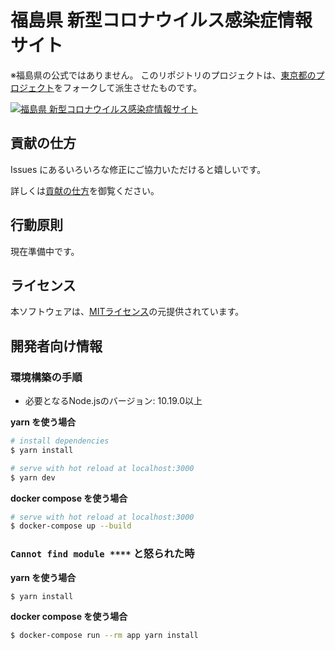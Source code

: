 # 福島県 新型コロナウイルス感染症情報サイト
※福島県の公式ではありません。
このリポジトリのプロジェクトは、[東京都のプロジェクト](https://github.com/tokyo-metropolitan-gov/covid19)をフォークして派生させたものです。

[![福島県 新型コロナウイルス感染症情報サイト](https://user-images.githubusercontent.com/1407941/76877130-4c337a00-68b6-11ea-9fbc-ae0d065a9e41.png)](https://fukushima-covid19.firebaseapp.com/)

## 貢献の仕方
Issues にあるいろいろな修正にご協力いただけると嬉しいです。

詳しくは[貢献の仕方](./.github/CONTRIBUTING.md)を御覧ください。


## 行動原則
現在準備中です。

## ライセンス
本ソフトウェアは、[MITライセンス](./LICENSE.txt)の元提供されています。

## 開発者向け情報

### 環境構築の手順

- 必要となるNode.jsのバージョン: 10.19.0以上

**yarn を使う場合**
```bash
# install dependencies
$ yarn install

# serve with hot reload at localhost:3000
$ yarn dev
```

**docker compose を使う場合**
```bash
# serve with hot reload at localhost:3000
$ docker-compose up --build
```

### `Cannot find module ****` と怒られた時

**yarn を使う場合**
```bash
$ yarn install
```

**docker compose を使う場合**
```bash
$ docker-compose run --rm app yarn install
```
